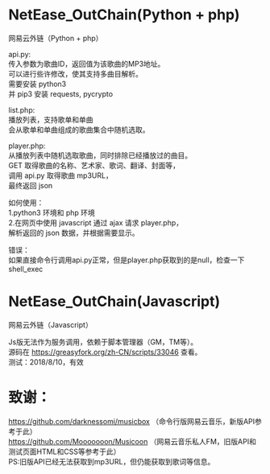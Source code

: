 # NetEase_OutChain(Python + php)<br/>
网易云外链（Python + php）

api.py:<br/>
传入参数为歌曲ID，返回值为该歌曲的MP3地址。<br/>
可以进行些许修改，使其支持多曲目解析。<br/>
需要安装 python3<br/>
并 pip3 安装 requests, pycrypto<br/>

list.php:<br/>
播放列表，支持歌单和单曲<br/>
会从歌单和单曲组成的歌曲集合中随机选取。<br/>

player.php:<br/>
从播放列表中随机选取歌曲，同时排除已经播放过的曲目。<br/>
GET 取得歌曲的名称、艺术家、歌词、翻译、封面等，<br/>
调用 api.py 取得歌曲 mp3URL，<br/>
最终返回 json<br/>

如何使用：<br/>
1.python3 环境和 php 环境<br/>
2.在网页中使用 javascript 通过 ajax 请求 player.php，<br/>
解析返回的 json 数据，并根据需要显示。<br/>

错误：<br/>
如果直接命令行调用api.py正常，但是player.php获取到的是null，检查一下shell_exec<br/>

# NetEase_OutChain(Javascript)<br/>
网易云外链（Javascript）<br/>

Js版无法作为服务调用，依赖于脚本管理器（GM，TM等）。<br/>
源码在 https://greasyfork.org/zh-CN/scripts/33046 查看。<br/>
测试：2018/8/10，有效

# 致谢：
https://github.com/darknessomi/musicbox （命令行版网易云音乐，新版API参考于此）<br/>
https://github.com/Mooooooon/Musicoon （网易云音乐私人FM，旧版API和测试页面HTML和CSS等参考于此）<br/>
PS:旧版API已经无法获取到mp3URL，但仍能获取到歌词等信息。
